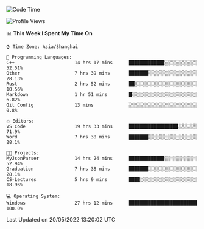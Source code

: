 <!--START_SECTION:waka-->
![Code Time](http://img.shields.io/badge/Code%20Time-36%20hrs%2046%20mins-blue)

![Profile Views](http://img.shields.io/badge/Profile%20Views-81-blue)

📊 **This Week I Spent My Time On** 

```text
⌚︎ Time Zone: Asia/Shanghai

💬 Programming Languages: 
C++                      14 hrs 17 mins      █████████████░░░░░░░░░░░░   52.51% 
Other                    7 hrs 39 mins       ███████░░░░░░░░░░░░░░░░░░   28.13% 
Rust                     2 hrs 52 mins       ██░░░░░░░░░░░░░░░░░░░░░░░   10.56% 
Markdown                 1 hr 51 mins        █░░░░░░░░░░░░░░░░░░░░░░░░   6.82% 
Git Config               13 mins             ░░░░░░░░░░░░░░░░░░░░░░░░░   0.8%

🔥 Editors: 
VS Code                  19 hrs 33 mins      ██████████████████░░░░░░░   71.9% 
Word                     7 hrs 38 mins       ███████░░░░░░░░░░░░░░░░░░   28.1%

🐱‍💻 Projects: 
MyJsonParser             14 hrs 24 mins      █████████████░░░░░░░░░░░░   52.94% 
Graduation               7 hrs 38 mins       ███████░░░░░░░░░░░░░░░░░░   28.1% 
CS-Lectures              5 hrs 9 mins        ████░░░░░░░░░░░░░░░░░░░░░   18.96%

💻 Operating System: 
Windows                  27 hrs 12 mins      █████████████████████████   100.0%

```


 Last Updated on 20/05/2022 13:20:02 UTC
<!--END_SECTION:waka-->